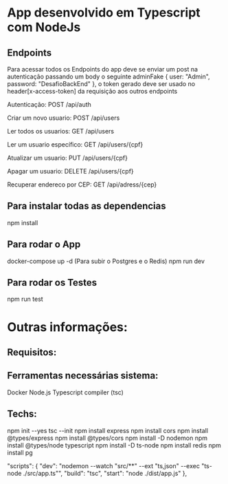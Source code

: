 
# App desenvolvido em Typescript com NodeJs
## Endpoints
Para acessar todos os Endpoints do app deve se enviar um post na autenticação 
passando um body o seguinte adminFake
{
    user: "Admin",
    password: "DesafioBackEnd"
},
o token gerado deve ser usado no header[x-access-token] da requisição aos outros endpoints 

Autenticação: POST /api/auth

Criar um novo usuario: POST /api/users

Ler todos os usuarios: GET /api/users

Ler um usuario específico: GET /api/users/{cpf}

Atualizar um usuario: PUT /api/users/{cpf}

Apagar um usuario: DELETE /api/users/{cpf}

Recuperar endereco por CEP: GET /api/adress/{cep}


## Para instalar todas as dependencias
npm install

## Para rodar o App
docker-compose up -d (Para subir o Postgres e o Redis)
npm run dev

## Para rodar os Testes
npm run test

# Outras informações:
## Requisitos:
## Ferramentas necessárias sistema:
Docker
Node.js
Typescript compiler (tsc)

## Techs:
npm init --yes
tsc --init
npm install express
npm install cors
npm install @types/express
npm install @types/cors
npm install -D nodemon
npm install @types/node typescript
npm install -D ts-node
npm install redis
npm install pg

"scripts": {
    "dev": "nodemon --watch \"src/**\" --ext \"ts,json\" --exec \"ts-node ./src/app.ts\"",
    "build": "tsc",
    "start": "node ./dist/app.js"
},


